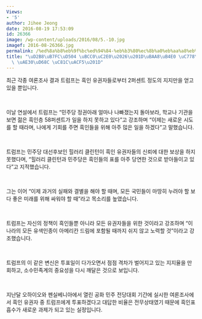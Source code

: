 ```yaml
---
Views:
- '5'
author: Jihee Jeong
date: 2016-08-19 17:53:09
id: 26366
image: /wp-content/uploads/2016/08/5.-10.jpg
imagef: 2016-08-26366.jpg
permalink: /%ed%8a%b8%eb%9f%bc%ed%94%84-%eb%b3%80%ec%8b%a0%eb%aa%a8%eb%93%a0-%ec%9d%b8%ec%a2%85%ec%97%90-%ea%b8%b0%ed%9a%8c-%ec%a0%9c%ea%b3%b5/
title: "\uD2B8\uB7FC\uD504 \uBCC0\uC2E0\u2026\u201D\uBAA8\uB4E0 \uC778\uC885\uC5D0\
  \ \uAE30\uD68C \uC81C\uACF5\u201D"
---
```


최근 각종 여론조사 결과 트럼프는 흑인 유권자들로부터 2퍼센트 정도의 지지만을 얻고 있을 뿐입니다.

&nbsp;

이날 연설에서 트럼프는 “민주당 정권아래 얼마나 나빠졌는지 돌아보라, 학교나 기관을 보면 젊은 흑인층 58퍼센트가 일을 하지 못하고 있다”고 강조하며 “이제는 새로운 시도를 할 때라며, 나에게 기회를 주면 흑인들을 위해 아주 많은 일을 하겠다”고 말했습니다.

&nbsp;

트럼프는 민주당 대선후보인 힐러리 클린턴이 흑인 유권자들의 신뢰에 대한 보상을 하지 못했다며, “힐러리 클린턴과 민주당은 흑인들의 표를 아주 당연한 것으로 받아들이고 있다”고 지적했습니다.

&nbsp;

그는 이어 “이제 과거의 실패와 결별을 해야 할 때며, 모든 국민들이 마땅히 누려야 할 보다 좋은 미래를 위해 싸워야 할 때”라고 목소리를 높였습니다.

&nbsp;

트럼프는 자신의 정책이 흑인들뿐 아니라 모든 유권자들을 위한 것이라고 강조하며 “이 나라의 모든 유색인종이 아메리칸 드림에 포함될 때까지 쉬지 않고 노력할 것”이라고 강조했습니다.

&nbsp;

트럼프의 이 같은 변신은 투표일이 다가오면서 점점 격차가 벌어지고 있는 지지율을 만회하고, 소수민족계의 중요성을 다시 깨달은 것으로 보입니다.

&nbsp;

지난달 오하이오와 펜실베니아에서 열린 공화 민주 전당대회 기간에 실시한 여론조사에서 흑인 유권자 중 트럼프에게 투표하겠다고 대답한 비율은 전무상태였기 때문에 흑인표 흡수가 새로운 과제가 되고 있는 실정입니다.